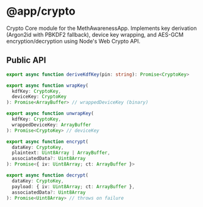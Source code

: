 # @app/crypto

Crypto Core module for the MethAwarenessApp. Implements key derivation (Argon2id with PBKDF2 fallback), device key wrapping, and AES-GCM encryption/decryption using Node's Web Crypto API.

## Public API

```typescript
export async function deriveKdfKey(pin: string): Promise<CryptoKey>

export async function wrapKey(
  kdfKey: CryptoKey,
  deviceKey: CryptoKey
): Promise<ArrayBuffer> // wrappedDeviceKey (binary)

export async function unwrapKey(
  kdfKey: CryptoKey,
  wrappedDeviceKey: ArrayBuffer
): Promise<CryptoKey> // deviceKey

export async function encrypt(
  dataKey: CryptoKey,
  plaintext: Uint8Array | ArrayBuffer,
  associatedData?: Uint8Array
): Promise<{ iv: Uint8Array; ct: ArrayBuffer }>

export async function decrypt(
  dataKey: CryptoKey,
  payload: { iv: Uint8Array; ct: ArrayBuffer },
  associatedData?: Uint8Array
): Promise<Uint8Array> // throws on failure